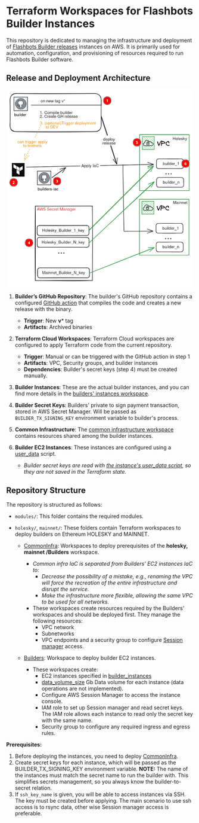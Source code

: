 # Terraform Workspaces for Flashbots Builder Instances

This repository is dedicated to managing the infrastructure and deployment of [Flashbots Builder releases](https://github.com/ManInWeb3/flashbots-builder/releases) instances on AWS. It is primarily used for automation, configuration, and provisioning of resources required to run Flashbots Builder software.

## Release and Deployment Architecture
![Release and Deployment Architecture Diagram](.resources/architecture_diagram.png)

1. **Builder’s GitHub Repository**: The builder's GitHub repository contains a configured [GitHub action](https://github.com/ManInWeb3/flashbots-builder/blob/deneb/.github/workflows/release.yml) that compiles the code and creates a new release with the binary.
   - **Trigger**: New **v*** tag
   - **Artifacts**: Archived binaries

2. **Terraform Cloud Workspaces**: Terraform Cloud workspaces are configured to apply Terraform code from the current repository.
   - **Trigger**: Manual or can be triggered with the GitHub action in step 1
   - **Artifacts**: VPC, Security groups, and builder instances
   - **Dependencies**: Builder's secret keys (step 4) must be created manually.

3. **Builder Instances**: These are the actual builder instances, and you can find more details in the [builders' instances workspace](https://github.com/ManInWeb3/flashbots-builders-iac/tree/main/holesky/Builders/).

4. **Builder Secret Keys**: Builders' private to sign payment transaction, stored in AWS Secret Manager. Will be passed as `BUILDER_TX_SIGNING_KEY` environment variable to builder's process.

5. **Common Infrastructure**: The [common infrastructure workspace](https://github.com/ManInWeb3/flashbots-builders-iac/tree/main/holesky/CommonInfra) contains resources shared among the builder instances.

6. **Builder EC2 Instances**: These instances are configured using a [user_data](https://github.com/ManInWeb3/flashbots-builders-iac/blob/main/modules/Builders/files/user_data.sh.tftpl) script.
   - *Builder secret keys are read with [the instance's user_data script](https://github.com/ManInWeb3/flashbots-builders-iac/blob/main/modules/Builders/files/user_data.sh.tftpl#L71), so they are not saved in the Terraform state.*

## Repository Structure

The repository is structured as follows:

- `modules/`: This folder contains the required modules.

- `holesky/`, `mainnet/`: These folders contain Terraform workspaces to deploy builders on Ethereum HOLESKY and MAINNET.
  - [CommonInfra](https://github.com/ManInWeb3/flashbots-builders-iac/tree/main/holesky/CommonInfra): Workspaces to deploy prerequisites of the **holesky, mainnet /Builders** workspace.
    - *Common infra IaC is separated from Builders' EC2 instances IaC to:*
      - *Decrease the possibility of a mistake, e.g., renaming the VPC will force the recreation of the entire infrastructure and disrupt the service.*
      - *Make the infrastructure more flexible, allowing the same VPC to be used for all networks.*
    - These workspaces create resources required by the Builders' workspaces and should be deployed first. They manage the following resources:
      - VPC network
      - Subnetworks
      - VPC endpoints and a security group to configure [Session manager](https://docs.aws.amazon.com/systems-manager/latest/userguide/session-manager.html) access.

  - [Builders](https://github.com/ManInWeb3/flashbots-builders-iac/tree/main/holesky/Builders): Workspace to deploy builder EC2 instances.
    - These workspaces create:
      - EC2 instances specified in [builder_instances](https://github.com/ManInWeb3/flashbots-builders-iac/blob/main/holesky/Builders/main.tf#L38)
      - [data_volume_size](https://github.com/ManInWeb3/flashbots-builders-iac/blob/main/holesky/Builders/main.tf#L8) Gb Data volume for each instance (data operations are not implemented).
      - Configure AWS Session Manager to access the instance console.
      - IAM role to set up Session manager and read secret keys. The IAM role allows each instance to read only the secret key with the same name.
      - Security group to configure any required ingress and egress rules.

**Prerequisites:**
1. Before deploying the instances, you need to deploy [CommonInfra](https://github.com/ManInWeb3/flashbots-builders-iac/tree/main/holesky/CommonInfra).
2. Create secret keys for each instance, which will be passed as the BUILDER_TX_SIGNING_KEY environment variable. **NOTE:** The name of the instances must match the secret name to run the builder with. This simplifies secrets management, so you always know the builder-to-secret relation.
3. If `ssh_key_name` is given, you will be able to access instances via SSH. The key must be created before applying. The main scenario to use ssh access is to rsync data, other wise Session manager access is preferable.
